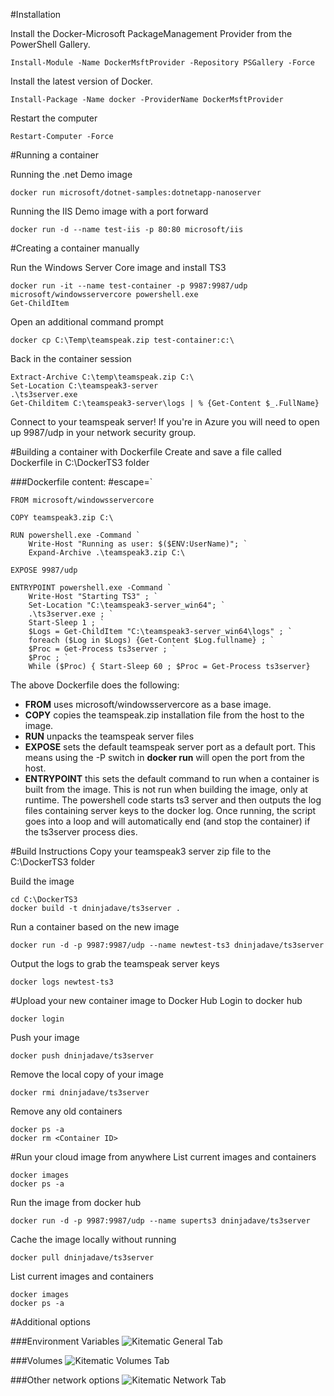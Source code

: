 #Installation

Install the Docker-Microsoft PackageManagement Provider from the PowerShell Gallery.

	Install-Module -Name DockerMsftProvider -Repository PSGallery -Force

Install the latest version of Docker.

    Install-Package -Name docker -ProviderName DockerMsftProvider

Restart the computer

    Restart-Computer -Force


#Running a container

Running the .net Demo image

    docker run microsoft/dotnet-samples:dotnetapp-nanoserver

Running the IIS Demo image with a port forward

    docker run -d --name test-iis -p 80:80 microsoft/iis


#Creating a container manually

Run the Windows Server Core image and install TS3

    docker run -it --name test-container -p 9987:9987/udp microsoft/windowsservercore powershell.exe
    Get-ChildItem

Open an additional command prompt

    docker cp C:\Temp\teamspeak.zip test-container:c:\

Back in the container session

    Extract-Archive C:\temp\teamspeak.zip C:\
    Set-Location C:\teamspeak3-server
    .\ts3server.exe
    Get-Childitem C:\teamspeak3-server\logs | % {Get-Content $_.FullName}

Connect to your teamspeak server! If you're in Azure you will need to open up 9987/udp in your network security group.


#Building a container with Dockerfile
Create and save a file called Dockerfile in C:\DockerTS3 folder

###Dockerfile content:
    #escape=`

    FROM microsoft/windowsservercore

    COPY teamspeak3.zip C:\

    RUN powershell.exe -Command `
        Write-Host "Running as user: $($ENV:UserName)"; `
        Expand-Archive .\teamspeak3.zip C:\

    EXPOSE 9987/udp

    ENTRYPOINT powershell.exe -Command `
        Write-Host "Starting TS3" ; `
        Set-Location "C:\teamspeak3-server_win64"; `
        .\ts3server.exe ; `
        Start-Sleep 1 ; `
        $Logs = Get-ChildItem "C:\teamspeak3-server_win64\logs" ; `
        foreach ($Log in $Logs) {Get-Content $Log.fullname} ; `
        $Proc = Get-Process ts3server ; `
        $Proc ; `
        While ($Proc) { Start-Sleep 60 ; $Proc = Get-Process ts3server}

The above Dockerfile does the following:

 - **FROM** uses microsoft/windowsservercore as a base image.  
 - **COPY** copies the teamspeak.zip installation file from the host to the image.
 - **RUN** unpacks the teamspeak server files
 - **EXPOSE** sets the default teamspeak server port as a default port. This means using the -P switch in **docker run** will open the port from the host.
 - **ENTRYPOINT** this sets the default command to run when a container is built from the image. This is not run when building the image, only at runtime. The powershell code starts ts3 server and then outputs the log files containing server keys to the docker log. Once running, the script goes into a loop and will automatically end (and stop the container) if the ts3server process dies.

#Build Instructions
Copy your teamspeak3 server zip file to the C:\DockerTS3 folder

Build the image

	cd C:\DockerTS3
	docker build -t dninjadave/ts3server .

Run a container based on the new image

	docker run -d -p 9987:9987/udp --name newtest-ts3 dninjadave/ts3server

Output the logs to grab the teamspeak server keys

	docker logs newtest-ts3

#Upload your new container image to Docker Hub
Login to docker hub

    docker login

Push your image

    docker push dninjadave/ts3server

Remove the local copy of your image

    docker rmi dninjadave/ts3server

Remove any old containers

    docker ps -a
    docker rm <Container ID>


#Run your cloud image from anywhere
List current images and containers

    docker images
    docker ps -a

Run the image from docker hub

    docker run -d -p 9987:9987/udp --name superts3 dninjadave/ts3server

Cache the image locally without running

    docker pull dninjadave/ts3server

List current images and containers

    docker images
    docker ps -a


#Additional options

###Environment Variables
![Kitematic General Tab](http://i.imgur.com/9Yh1hsY.png)

###Volumes
![Kitematic Volumes Tab](http://i.imgur.com/p6U1c6g.png)

###Other network options
![Kitematic Network Tab](http://i.imgur.com/VzSH9fO.png)
